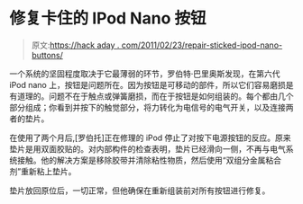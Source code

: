 # 修复卡住的 IPod Nano 按钮

> 原文:[https://hack aday . com/2011/02/23/repair-sticked-ipod-nano-buttons/](https://hackaday.com/2011/02/23/repair-stuck-ipod-nano-buttons/)

一个系统的坚固程度取决于它最薄弱的环节，罗伯特·巴里奥斯发现，在第六代 iPod nano 上，按钮是问题所在。因为按钮是可移动的部件，所以它们容易磨损是有道理的。问题不在于触点或弹簧磨损，而在于按钮是如何组装的。每个都由几个部分组成；你看到并按下的触觉部分，将力转化为电信号的电气开关，以及连接两者的垫片。

在使用了两个月后,[罗伯托]正在修理的 iPod 停止了对按下电源按钮的反应。原来垫片是用双面胶贴的。对内部构件的检查表明，垫片已经滑向一侧，不再与电气系统接触。他的解决方案是移除胶带并清除粘性物质，然后使用“双组分金属粘合剂”重新粘上垫片。

垫片放回原位后，一切正常，但他确保在重新组装前对所有按钮进行修复。